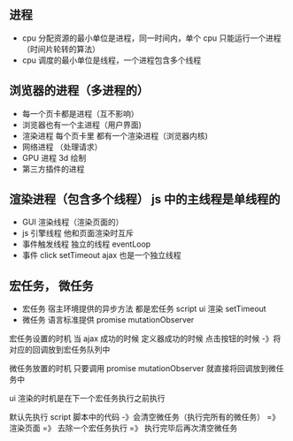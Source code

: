 ## 进程

-   cpu 分配资源的最小单位是进程，同一时间内，单个 cpu 只能运行一个进程（时间片轮转的算法）
-   cpu 调度的最小单位是线程，一个进程包含多个线程

## 浏览器的进程（多进程的）

-   每一个页卡都是进程（互不影响）
-   浏览器也有一个主进程（用户界面)
-   渲染进程 每个页卡里 都有一个渲染进程（浏览器内核)
-   网络进程 （处理请求）
-   GPU 进程 3d 绘制
-   第三方插件的进程

## 渲染进程（包含多个线程） js 中的主线程是单线程的

-   GUI 渲染线程（渲染页面的）
-   js 引擎线程 他和页面渲染时互斥
-   事件触发线程 独立的线程 eventLoop
-   事件 click setTimeout ajax 也是一个独立线程

## 宏任务， 微任务

-   宏任务 宿主环境提供的异步方法 都是宏任务 script ui 渲染 setTimeout
-   微任务 语言标准提供 promise mutationObserver

宏任务设置的时机 当 ajax 成功的时候 定义器成功的时候 点击按钮的时候 -》将对应的回调放到宏任务队列中

微任务放置的时机 只要调用 promise mutationObserver 就直接将回调放到微任务中

ui 渲染的时机是在下一个宏任务执行之前执行

默认先执行 script 脚本中的代码 -》会清空微任务（执行完所有的微任务） =》 渲染页面 =》 去除一个宏任务执行 =》 执行完毕后再次清空微任务
